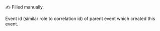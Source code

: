 ✍️ Filled manually.

Event id (similar role to correlation id) of parent event which created this event.
